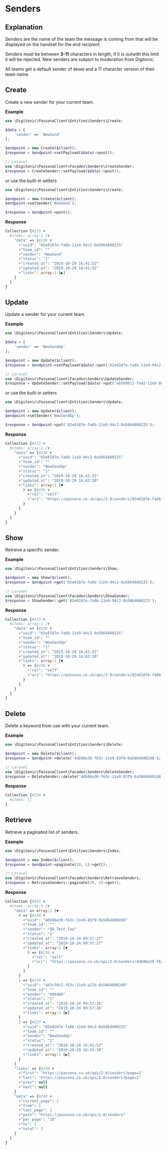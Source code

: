 # Senders

## Explanation
Senders are the name of the team the message is coming from that will be displayed on the handset for the end recipient.

Senders must be between **3-11** characters in length, if it is outwith this limit it will be rejected. 
New senders are subject to moderation from Digitonic.

All teams get a default sender of `88440` and a 11 character version of their team name.

## Create
Create a new sender for your current team.

**Example**

```php
use \Digitonic\PassonaClient\Entities\Senders\Create;

$data = [
    'sender' => 'NewSend'
];

$endpoint = new Create($client);
$response = $endpoint->setPayload($data)->post();

// Laravel
use \Digitonic\PassonaClient\Facades\Senders\CreateSender;
$response = CreateSender::setPayload($data)->post();
```

or use the built-in setters

```php
use \Digitonic\PassonaClient\Entities\Senders\Create;

$endpoint = new Create($client);
$endpoint->setSender('NewSend');

$response = $endpoint->post();
```


**Response**

```php
Collection {#233 ▼
  #items: array:1 [▼
    "data" => {#238 ▼
      +"uuid": "02e8187e-fa6b-11e9-94c2-0a5864600225"
      +"team_id": ""
      +"sender": "NewSend"
      +"status": "1"
      +"created_at": "2019-10-29 16:41:52"
      +"updated_at": "2019-10-29 16:41:52"
      +"links": array:1 [▶]
    }
  ]
}
```

## Update

Update a sender for your current team.

**Example**

```php
use \Digitonic\PassonaClient\Entities\Senders\Update;

$data = [
    'sender' => 'NewSendUp'
];

$endpoint = new Update($client);
$response = $endpoint->setPayload($data)->put('02e8187e-fa6b-11e9-94c2-0a5864600225');

// Laravel
use \Digitonic\PassonaClient\Facades\Senders\UpdateSender;
$response = UpdateSender::setPayload($data)->put('a6589912-fa42-11e9-80c5-0a58646001fa');
```

or use the built-in setters

```php
use \Digitonic\PassonaClient\Entities\Senders\Update;

$endpoint = new Update($client);
$endpoint->setSender('NewSendUp');

$response = $endpoint->put('02e8187e-fa6b-11e9-94c2-0a5864600225');
```


**Response**

```php
Collection {#233 ▼
  #items: array:1 [▼
    "data" => {#238 ▼
      +"uuid": "02e8187e-fa6b-11e9-94c2-0a5864600225"
      +"team_id": ""
      +"sender": "NewSendUp"
      +"status": "1"
      +"created_at": "2019-10-29 16:41:52"
      +"updated_at": "2019-10-29 16:43:30"
      +"links": array:1 [▼
        0 => {#236 ▼
          +"rel": "self"
          +"uri": "https://passona.co.uk/api/2.0/senders/02e8187e-fa6b-11e9-94c2-0a5864600225"
        }
      ]
    }
  ]
}
```

## Show

Retrieve a specific sender.

**Example**

```php
use \Digitonic\PassonaClient\Entities\Senders\Show;

$endpoint = new Show($client);
$response = $endpoint->get('02e8187e-fa6b-11e9-94c2-0a5864600225');

// Laravel
use \Digitonic\PassonaClient\Facades\Senders\ShowSender;
$response = ShowSender::get('02e8187e-fa6b-11e9-94c2-0a5864600225');
```

**Response**

```php
Collection {#233 ▼
  #items: array:1 [▼
    "data" => {#238 ▼
      +"uuid": "02e8187e-fa6b-11e9-94c2-0a5864600225"
      +"team_id": ""
      +"sender": "NewSendUp"
      +"status": "1"
      +"created_at": "2019-10-29 16:41:52"
      +"updated_at": "2019-10-29 16:43:30"
      +"links": array:1 [▼
        0 => {#236 ▼
          +"rel": "self"
          +"uri": "https://passona.co.uk/api/2.0/senders/02e8187e-fa6b-11e9-94c2-0a5864600225"
        }
      ]
    }
  ]
}

```

## Delete

Delete a keyword from use with your current team.

**Example**

```php
use \Digitonic\PassonaClient\Entities\Senders\Delete;

$endpoint = new Delete($client);
$response = $endpoint->delete('4db96e30-f63c-11e9-83f9-0a58646002d8');

// Laravel
use \Digitonic\PassonaClient\Facades\Senders\DeleteSender;
$response = DeleteSender::delete('4db96e30-f63c-11e9-83f9-0a58646002d8');
```

**Response**

```php
Collection {#238 ▼
  #items: []
}
```

## Retrieve

Retrieve a paginated list of senders.

**Example**

```php
use \Digitonic\PassonaClient\Entities\Senders\Index;

$endpoint = new Index($client);
$response = $endpoint->paginate(20, 1)->get();

// Laravel
use \Digitonic\PassonaClient\Facades\Senders\RetrieveSenders;
$response = RetrieveSenders::paginate(20, 1)->get();
```

**Response**

```php
Collection {#241 ▼
  #items: array:3 [▼
    "data" => array:3 [▼
      0 => {#238 ▼
        +"uuid": "4db96e30-f63c-11e9-83f9-0a58646002d8"
        +"team_id": ""
        +"sender": "QA_Test_Tea"
        +"status": "1"
        +"created_at": "2019-10-24 09:57:27"
        +"updated_at": "2019-10-24 09:57:27"
        +"links": array:1 [▼
          0 => {#236 ▼
            +"rel": "self"
            +"uri": "https://passona.co.uk/api/2.0/senders/4db96e30-f63c-11e9-83f9-0a58646002d8"
          }
        ]
      }
      1 => {#239 ▼
        +"uuid": "4d3c59c2-f63c-11e9-a22b-0a58646002d8"
        +"team_id": ""
        +"sender": "884400"
        +"status": "1"
        +"created_at": "2019-10-24 09:57:26"
        +"updated_at": "2019-10-24 09:57:26"
        +"links": array:1 [▶]
      }
      2 => {#227 ▼
        +"uuid": "02e8187e-fa6b-11e9-94c2-0a5864600225"
        +"team_id": ""
        +"sender": "NewSendUp"
        +"status": "1"
        +"created_at": "2019-10-29 16:41:52"
        +"updated_at": "2019-10-29 16:43:30"
        +"links": array:1 [▶]
      }
    ]
    "links" => {#230 ▼
      +"first": "https://passona.co.uk/api/2.0/senders?page=1"
      +"last": "https://passona.co.uk/api/2.0/senders?page=1"
      +"prev": null
      +"next": null
    }
    "meta" => {#240 ▼
      +"current_page": 1
      +"from": 1
      +"last_page": 1
      +"path": "https://passona.co.uk/api/2.0/senders"
      +"per_page": "20"
      +"to": 3
      +"total": 3
    }
  ]
}
```
